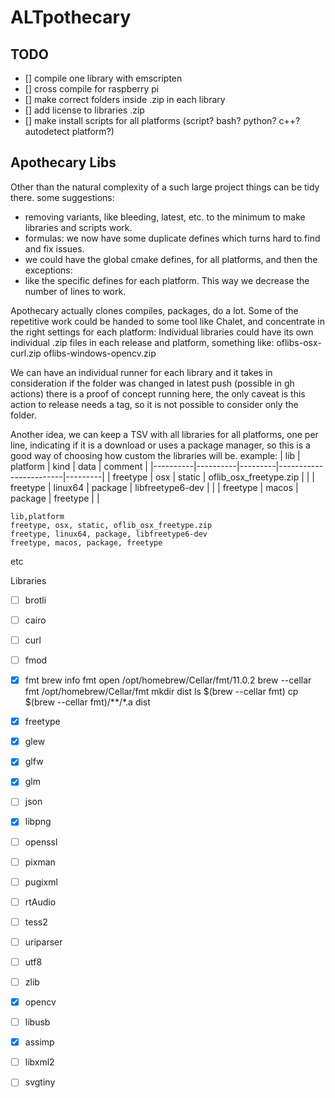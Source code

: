 # ALTpothecary

## TODO
- [] compile one library with emscripten
- [] cross compile for raspberry pi
- [] make correct folders inside .zip in each library
- [] add license to libraries .zip
- [] make install scripts for all platforms (script? bash? python? c++? autodetect platform?)


## Apothecary Libs
Other than the natural complexity of a such large project things can be tidy there. some suggestions:
- removing variants, like bleeding, latest, etc. to the minimum to make libraries and scripts work.
- formulas: we now have some duplicate defines which turns hard to find and fix issues.
- we could have the global cmake defines, for all platforms, and then the exceptions:
- like the specific defines for each platform. This way we decrease the number of lines to work.

Apothecary actually clones compiles, packages, do a lot. Some of the repetitive work could be handed to some tool like Chalet, and concentrate in the right settings for each platform:
Individual libraries could have its own individual .zip files in each release and platform, something like:
oflibs-osx-curl.zip
oflibs-windows-opencv.zip

We can have an individual runner for each library and it takes in consideration if the folder was changed in latest push (possible in gh actions)
there is a proof of concept running here, the only caveat is this action to release needs a tag, so it is not possible to consider only the folder.

Another idea, we can keep a TSV with all libraries for all platforms, one per line, indicating if it is a download or uses a package manager, so this is a good way of choosing how custom the libraries will be.
example:
| lib      | platform | kind    | data                   | comment |
|----------|----------|---------|------------------------|---------|
| freetype | osx      | static  | oflib_osx_freetype.zip |         |
| freetype | linux64  | package | libfreetype6-dev       |         |
| freetype | macos    | package | freetype               |         |


```csv
lib,platform
freetype, osx, static, oflib_osx_freetype.zip
freetype, linux64, package, libfreetype6-dev
freetype, macos, package, freetype
```



etc

Libraries

- [ ] brotli
- [ ] cairo
- [ ] curl
- [ ] fmod
- [x] fmt
brew info fmt
open /opt/homebrew/Cellar/fmt/11.0.2
brew --cellar fmt
/opt/homebrew/Cellar/fmt
mkdir dist
ls $(brew --cellar fmt)
cp $(brew --cellar fmt)/**/*.a dist
- [x] freetype
- [x] glew
- [x] glfw
- [x] glm
- [ ] json
- [x] libpng
- [ ] openssl
- [ ] pixman
- [ ] pugixml
- [ ] rtAudio
- [ ] tess2
- [ ] uriparser
- [ ] utf8
- [ ] zlib

- [x] opencv
- [ ] libusb
- [x] assimp
- [ ] libxml2
- [ ] svgtiny
